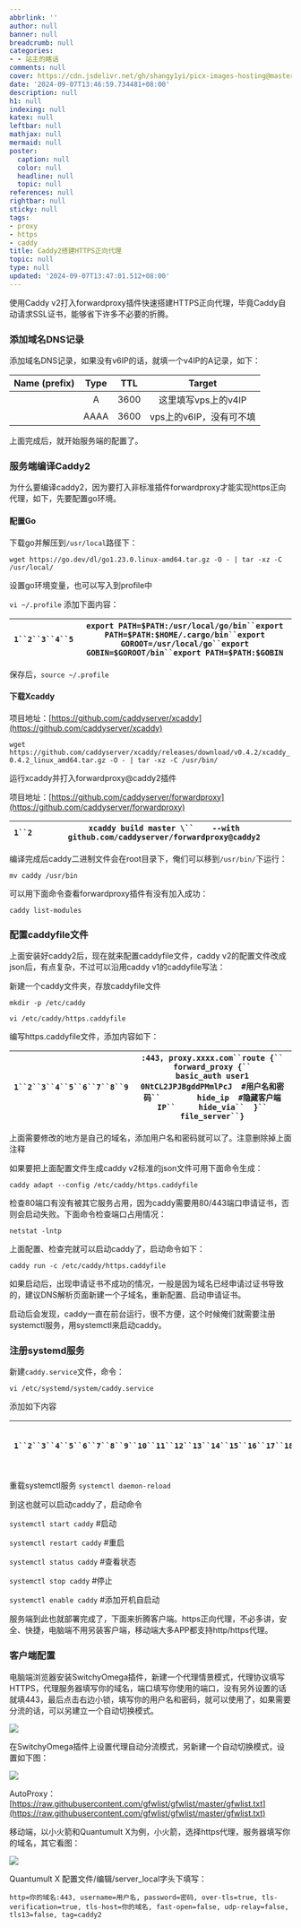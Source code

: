 ```yaml
---
abbrlink: ''
author: null
banner: null
breadcrumb: null
categories:
- - 站主的瞎话
comments: null
cover: https://cdn.jsdelivr.net/gh/shangy1yi/picx-images-hosting@master/image.6bh0plu8ni.png
date: '2024-09-07T13:46:59.734481+08:00'
description: null
h1: null
indexing: null
katex: null
leftbar: null
mathjax: null
mermaid: null
poster:
  caption: null
  color: null
  headline: null
  topic: null
references: null
rightbar: null
sticky: null
tags:
- proxy
- https
- caddy
title: Caddy2搭建HTTPS正向代理
topic: null
type: null
updated: '2024-09-07T13:47:01.512+08:00'
---
```

使用Caddy v2打入forwardproxy插件快速搭建HTTPS正向代理，毕竟Caddy自动请求SSL证书，能够省下许多不必要的折腾。

### 添加域名DNS记录

添加域名DNS记录，如果没有v6IP的话，就填一个v4IP的A记录，如下：

| Name (prefix) | Type | TTL |         Target         |
| :-----------: | :--: | :--: | :---------------------: |
|              |  A  | 3600 |   这里填写vps上的v4IP   |
|              | AAAA | 3600 | vps上的v6IP，没有可不填 |

上面完成后，就开始服务端的配置了。

### 服务端编译Caddy2

为什么要编译caddy2，因为要打入非标准插件forwardproxy才能实现https正向代理，如下，先要配置go环境。

#### 配置Go

下载go并解压到`/usr/local`路径下：

`wget https://go.dev/dl/go1.23.0.linux-amd64.tar.gz -O - | tar -xz -C /usr/local/`

设置go环境变量，也可以写入到profile中

`vi ~/.profile` 添加下面内容：

| `1``2``3``4``5` | `export PATH=$PATH:/usr/local/go/bin``export PATH=$PATH:$HOME/.cargo/bin``export GOROOT=/usr/local/go``export GOBIN=$GOROOT/bin``export PATH=$PATH:$GOBIN` |
| ---------------------------------------- | ----------------------------------------------------------------------------------------------------------------------------------------------------------------------------------- |

保存后，`source ~/.profile`

#### 下载Xcaddy

项目地址：[https://github.com/caddyserver/xcaddy](https://github.com/caddyserver/xcaddy)

`wget https://github.com/caddyserver/xcaddy/releases/download/v0.4.2/xcaddy_0.4.2_linux_amd64.tar.gz -O - | tar -xz -C /usr/bin/`

运行xcaddy并打入forwardproxy@caddy2插件

项目地址：[https://github.com/caddyserver/forwardproxy](https://github.com/caddyserver/forwardproxy)

| `1``2` | `xcaddy build master \``    --with github.com/caddyserver/forwardproxy@caddy2` |
| ---------------- | ---------------------------------------------------------------------------------------- |

编译完成后caddy二进制文件会在root目录下，俺们可以移到`/usr/bin/`下运行：

`mv caddy /usr/bin`

可以用下面命令查看forwardproxy插件有没有加入成功：

`caddy list-modules`

### 配置caddyfile文件

上面安装好caddy2后，现在就来配置caddyfile文件，caddy v2的配置文件改成json后，有点复杂，不过可以沿用caddy v1的caddyfile写法：

新建一个caddy文件夹，存放caddyfile文件

`mkdir -p /etc/caddy`

`vi /etc/caddy/https.caddyfile`

编写https.caddyfile文件，添加内容如下：

| `1``2``3``4``5``6``7``8``9` | `:443, proxy.xxxx.com``route {``	forward_proxy {``		basic_auth user1 0NtCL2JPJBgddPMmlPcJ  #用户名和密码``		hide_ip  #隐藏客户端IP``		hide_via``	}``	file_server``}` |
| ------------------------------------------------------------------------ | ----------------------------------------------------------------------------------------------------------------------------------------------------------------------------------------------------------------- |

上面需要修改的地方是自己的域名，添加用户名和密码就可以了。注意删除掉上面注释

如果要把上面配置文件生成caddy v2标准的json文件可用下面命令生成：

`caddy adapt --config /etc/caddy/https.caddyfile`

检查80端口有没有被其它服务占用，因为caddy需要用80/443端口申请证书，否则会启动失败。下面命令检查端口占用情况：

`netstat -lntp`

上面配置、检查完就可以启动caddy了，启动命令如下：

`caddy run -c /etc/caddy/https.caddyfile`

如果启动后，出现申请证书不成功的情况，一般是因为域名已经申请过证书导致的，建议DNS解析页面新建一个子域名，重新配置、启动申请证书。

启动后会发现，caddy一直在前台运行，很不方便，这个时候俺们就需要注册systemctl服务，用systemctl来启动caddy。

### 注册systemd服务

新建`caddy.service`文件，命令：

`vi /etc/systemd/system/caddy.service`

添加如下内容

| `1``2``3``4``5``6``7``8``9``10``11``12``13``14``15``16``17``18` | `[Unit]``Description=Caddy``Documentation=https://caddyserver.com/docs/``After=network.target network-online.target``Requires=network-online.target``[Service]``User=root``ExecStart=/usr/bin/caddy run --environ --config /etc/caddy/https.caddyfile``ExecReload=/usr/bin/caddy reload --config /etc/caddy/https.caddyfile --force``TimeoutStopSec=5s``LimitNOFILE=1048576``PrivateTmp=true``ProtectSystem=full``AmbientCapabilities=CAP_NET_ADMIN CAP_NET_BIND_SERVICE``[Install]``WantedBy=multi-user.target` |
| --------------------------------------------------------------------------------------------------------------------------------------------------------- | ------------------------------------------------------------------------------------------------------------------------------------------------------------------------------------------------------------------------------------------------------------------------------------------------------------------------------------------------------------------------------------------------------------------------------------------------------------------------------------------------------------------------------------------------------------------------------------------------ |

重载systemctl服务 `systemctl daemon-reload`

到这也就可以启动caddy了，启动命令

`systemctl start caddy` #启动

`systemctl restart caddy` #重启

`systemctl status caddy` #查看状态

`systemctl stop caddy` #停止

`systemctl enable caddy` #添加开机自启动

服务端到此也就部署完成了，下面来折腾客户端。https正向代理，不必多讲，安全、快捷，电脑端不用另装客户端，移动端大多APP都支持http/https代理。

### 客户端配置

电脑端浏览器安装SwitchyOmega插件，新建一个代理情景模式，代理协议填写HTTPS，代理服务器填写你的域名，端口填写你使用的端口，没有另外设置的话就填443，最后点击右边小锁，填写你的用户名和密码，就可以使用了，如果需要分流的话，可以另建立一个自动切换模式。

[![](https://hostalk.net/posts/gost_https_proxy/gost1.png)](https://hostalk.net/posts/gost_https_proxy/gost1.png)

在SwitchyOmega插件上设置代理自动分流模式，另新建一个自动切换模式，设置如下图：

[![](https://hostalk.net/posts/gost_https_proxy/gost2.png)](https://hostalk.net/posts/gost_https_proxy/gost2.png)

AutoProxy：[https://raw.githubusercontent.com/gfwlist/gfwlist/master/gfwlist.txt](https://raw.githubusercontent.com/gfwlist/gfwlist/master/gfwlist.txt)

移动端，以小火箭和Quantumult X为例，小火箭，选择https代理，服务器填写你的域名，其它看图：

[![](https://hostalk.net/posts/gost_https_proxy/gost3.jpg)](https://hostalk.net/posts/gost_https_proxy/gost3.jpg)

Quantumult X 配置文件/编辑/server\_local字头下填写：

`http=你的域名:443, username=用户名, password=密码, over-tls=true, tls-verification=true, tls-host=你的域名, fast-open=false, udp-relay=false, tls13=false, tag=caddy2`

